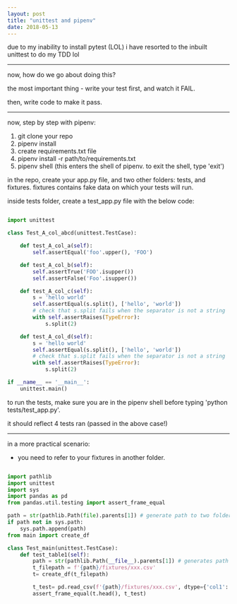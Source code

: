 ```yaml
---
layout: post
title: "unittest and pipenv"
date: 2018-05-13
---
```


due to my inability to install pytest (LOL) i have resorted to the inbuilt unittest to do my TDD lol

---

now, how do we go about doing this?

the most important thing - write your test first, and watch it FAIL.

then, write code to make it pass.

---


now, step by step with pipenv:
1) git clone your repo
2) pipenv install
3) create requirements.txt file
4) pipenv install -r path/to/requirements.txt
5) pipenv shell (this enters the shell of pipenv. to exit the shell, type 'exit')

in the repo, create your app.py file, and two other folders: tests, and fixtures. fixtures contains fake data on which your tests will run.

inside tests folder, create a test_app.py file with the below code:

```python

import unittest

class Test_A_col_abcd(unittest.TestCase):

    def test_A_col_a(self):
        self.assertEqual('foo'.upper(), 'FOO')

    def test_A_col_b(self):
        self.assertTrue('FOO'.isupper())
        self.assertFalse('Foo'.isupper())

    def test_A_col_c(self):
        s = 'hello world'
        self.assertEqual(s.split(), ['hello', 'world'])
        # check that s.split fails when the separator is not a string
        with self.assertRaises(TypeError):
            s.split(2)

    def test_A_col_d(self):
        s = 'hello world'
        self.assertEqual(s.split(), ['hello', 'world'])
        # check that s.split fails when the separator is not a string
        with self.assertRaises(TypeError):
            s.split(2)

if __name__ == '__main__':
    unittest.main()

```

to run the tests, make sure you are in the pipenv shell before typing 'python tests/test_app.py'.

it should reflect 4 tests ran (passed in the above case!)

---

in a more practical scenario:

- you need to refer to your fixtures in another folder.

```python

import pathlib
import unittest
import sys
import pandas as pd
from pandas.util.testing import assert_frame_equal

path = str(pathlib.Path(file).parents[1]) # generate path to two folders up
if path not in sys.path:
    sys.path.append(path)
from main import create_df

class Test_main(unittest.TestCase):
    def test_table1(self):
        path = str(pathlib.Path(__file__).parents[1]) # generates path to proj_root
        t_filepath = f'{path}/fixtures/xxx.csv'
        t= create_df(t_filepath)

        t_test= pd.read_csv(f'{path}/fixtures/xxx.csv', dtype={'col1': str})
        assert_frame_equal(t.head(), t_test)

```